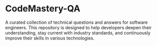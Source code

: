 # CodeMastery-QA

A curated collection of technical questions and answers for software engineers. This repository is designed to help developers deepen their understanding, stay current with industry standards, and continuously improve their skills in various technologies.